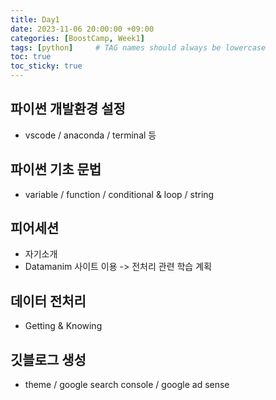 ```yaml
---
title: Day1
date: 2023-11-06 20:00:00 +09:00
categories: [BoostCamp, Week1]
tags: [python]     # TAG names should always be lowercase
toc: true
toc_sticky: true
---
```


## 파이썬 개발환경 설정
- vscode / anaconda / terminal 등

## 파이썬 기초 문법
- variable / function / conditional & loop / string

## 피어세션
- 자기소개
- Datamanim 사이트 이용 -> 전처리 관련 학습 계획

## 데이터 전처리
- Getting & Knowing

## 깃블로그 생성
- theme / google search console / google ad sense
